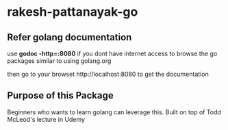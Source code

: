 # rakesh-pattanayak-go
## Refer golang documentation

use **godoc -http=:8080** if you dont have internet access to browse the go packages similar to using golang.org

then go to your browset http://localhost:8080 to get the documentation

## Purpose of this Package

Beginners who wants to learn golang can leverage this. Built on top of Todd McLeod's lecture in Udemy